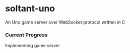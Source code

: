 # soltant-uno
An Uno game server over WebSocket protocol written in C  

### Current Progress
Implementing game server
